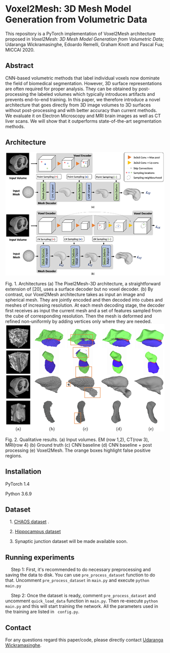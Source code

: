 # Voxel2Mesh: 3D Mesh Model Generation from Volumetric Data

This repository is a PyTorch implementation of Voxel2Mesh architecture proposed in *Voxel2Mesh: 3D Mesh Model Generation from Volumetric Data*; Udaranga Wickramasinghe, Edoardo Remelli, Graham Knott and Pascal Fua; MICCAI 2020. 

## Abstract

CNN-based volumetric methods that label individual voxels now dominate the field of biomedical segmentation. However, 3D surface representations are often required for proper analysis. They can be obtained by post-processing the labeled volumes which typically introduces artifacts and prevents end-to-end training. In this paper, we therefore introduce a novel architecture that goes directly from 3D image volumes to 3D surfaces without post-processing and with better accuracy than current methods. We evaluate it on Electron Microscopy and MRI brain images as well as CT liver scans. We will show that it outperforms state-of-the-art segmentation methods.

## Architecture
  

<p class="aligncenter">
    <img src="./images/architecture.png" width="650">
</p>
Fig. 1. Architectures (a) The Pixel2Mesh-3D architecture, a straightforward extension of [20], uses a surface decoder but no voxel decoder. (b) By contrast, our
Voxel2Mesh architecture takes as input an image and spherical mesh. They are jointly
encoded and then decoded into cubes and meshes of increasing resolution. At each mesh
decoding stage, the decoder first receives as input the current mesh and a set of features sampled from the cube of corresponding resolution. Then the mesh is deformed
and refined non-uniformly by adding vertices only where they are needed.
 
<img src="./images/results.png" width="650">

Fig. 2. Qualitative results. (a) Input volumes. EM (row 1,2), CT(row 3), MRI(row
4) (b) Ground truth (c) CNN baseline (d) CNN baseline + post processing (e)
Voxel2Mesh. The orange boxes highlight false positive regions.


## Installation
PyTorch 1.4

Python 3.6.9

## Dataset

&emsp;1. [CHAOS dataset](https://chaos.grand-challenge.org/Download/)  . 

&emsp;2. [Hippocampus dataset](https://drive.google.com/file/d/1RzPB1_bqzQhlWvU-YGvZzhx2omcDh38C/view?usp=sharing)

&emsp;3. Synaptic junction dataset will be made available soon.

## Running experiments

&emsp; Step 1: First, it's recommended to do necessary preprocessing and saving the data to disk. You can use ```pre_process_dataset``` function to do that. Uncomment ```pre_process_dataset``` in ```main.py``` and execute ```python main.py```

&emsp; Step 2: Once the dataset is ready, comment ```pre_process_dataset``` and uncomment ```quick_load_data``` function in ```main.py```. Then re-execute ```python main.py``` and this will start training the network. All the parameters used in the training are listed in ``` config.py```. 
 

## Contact
For any questions regard this paper/code, please directly contact [Udaranga Wickramasinghe](mailto:udaranga.wickramasinghe@epfl.ch).
